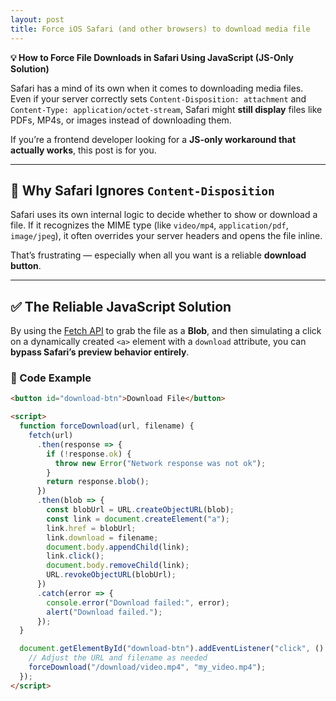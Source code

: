 ```yaml
---
layout: post
title: Force iOS Safari (and other browsers) to download media file
---
```


**💡 How to Force File Downloads in Safari Using JavaScript (JS-Only Solution)**

Safari has a mind of its own when it comes to downloading media files. Even if your server correctly sets `Content-Disposition: attachment` and `Content-Type: application/octet-stream`, Safari might **still display** files like PDFs, MP4s, or images instead of downloading them.

If you’re a frontend developer looking for a **JS-only workaround that actually works**, this post is for you.

---

## 🧠 Why Safari Ignores `Content-Disposition`

Safari uses its own internal logic to decide whether to show or download a file. If it recognizes the MIME type (like `video/mp4`, `application/pdf`, `image/jpeg`), it often overrides your server headers and opens the file inline.

That’s frustrating — especially when all you want is a reliable **download button**.

---

## ✅ The Reliable JavaScript Solution

By using the [Fetch API](https://developer.mozilla.org/en-US/docs/Web/API/Fetch_API) to grab the file as a **Blob**, and then simulating a click on a dynamically created `<a>` element with a `download` attribute, you can **bypass Safari’s preview behavior entirely**.

### 🧪 Code Example

```html
<button id="download-btn">Download File</button>

<script>
  function forceDownload(url, filename) {
    fetch(url)
      .then(response => {
        if (!response.ok) {
          throw new Error("Network response was not ok");
        }
        return response.blob();
      })
      .then(blob => {
        const blobUrl = URL.createObjectURL(blob);
        const link = document.createElement("a");
        link.href = blobUrl;
        link.download = filename;
        document.body.appendChild(link);
        link.click();
        document.body.removeChild(link);
        URL.revokeObjectURL(blobUrl);
      })
      .catch(error => {
        console.error("Download failed:", error);
        alert("Download failed.");
      });
  }

  document.getElementById("download-btn").addEventListener("click", () => {
    // Adjust the URL and filename as needed
    forceDownload("/download/video.mp4", "my_video.mp4");
  });
</script>
```
